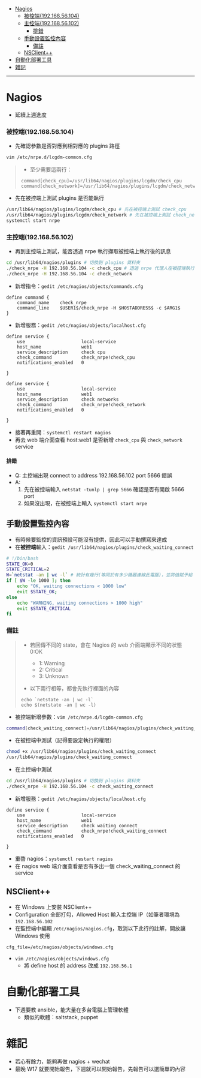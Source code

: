 - [Nagios](#nagios)
    - [被控端(192.168.56.104)](#%E8%A2%AB%E6%8E%A7%E7%AB%AF19216856104)
    - [主控端(192.168.56.102)](#%E4%B8%BB%E6%8E%A7%E7%AB%AF19216856102)
      - [排錯](#%E6%8E%92%E9%8C%AF)
  - [手動設置監控內容](#%E6%89%8B%E5%8B%95%E8%A8%AD%E7%BD%AE%E7%9B%A3%E6%8E%A7%E5%85%A7%E5%AE%B9)
    - [備註](#%E5%82%99%E8%A8%BB)
  - [NSClient++](#nsclient)
- [自動化部署工具](#%E8%87%AA%E5%8B%95%E5%8C%96%E9%83%A8%E7%BD%B2%E5%B7%A5%E5%85%B7)
- [雜記](#%E9%9B%9C%E8%A8%98)

---

# Nagios
* 延續上週進度

### 被控端(192.168.56.104)
* 先確認參數是否對應到相對應的 plugins 路徑
```sh
vim /etc/nrpe.d/lcgdm-common.cfg
```
> * 至少需要這兩行：
> ```
> command[check_cpu]=/usr/lib64/nagios/plugins/lcgdm/check_cpu
> command[check_network]=/usr/lib64/nagios/plugins/lcgdm/check_network
> ```

* 先在被控端上測試 plugins 是否能執行
```sh
/usr/lib64/nagios/plugins/lcgdm/check_cpu # 先在被控端上測試 check_cpu
/usr/lib64/nagios/plugins/lcgdm/check_network # 先在被控端上測試 check_network
systemctl start nrpe
```

### 主控端(192.168.56.102)
* 再到主控端上測試，能否透過 nrpe 執行擷取被控端上執行後的訊息
```sh
cd /usr/lib64/nagios/plugins # 切換到 plugins 資料夾
./check_nrpe -H 192.168.56.104 -c check_cpu # 透過 nrpe 代理人在被控端執行 check_cpu，再將資訊回傳給主控端
./check_nrpe -H 192.168.56.104 -c check_network
```

* 新增指令：`gedit /etc/nagios/objects/commands.cfg`
```
define command {
    command_name    check_nrpe
    command_line    $USER1$/check_nrpe -H $HOSTADDRESS$ -c $ARG1$
}
```

* 新增服務：`gedit /etc/nagios/objects/localhost.cfg`
```
define service {
    use                     local-service
    host_name               web1
    service_description     check cpu
    check_command           check_nrpe!check_cpu
    notifications_enabled   0

}

define service {
    use                     local-service
    host_name               web1
    service_description     check networks
    check_command           check_nrpe!check_network
    notifications_enabled   0

}
```

* 接著再重開：`systemctl restart nagios`
* 再去 web 端介面查看 host:web1 是否新增 `check_cpu` 與 `check_network` service

#### 排錯
* Q: 主控端出現 connect to address 192.168.56.102 port 5666 錯誤
* A:
  1. 先在被控端輸入 `netstat -tunlp | grep 5666` 確認是否有開啟 5666 port
  2. 如果沒出現，在被控端上輸入 `systemctl start nrpe`

## 手動設置監控內容
* 有時候要監控的資訊預設可能沒有提供，因此可以手動撰寫來達成
* 在**被控端**輸入：`gedit /usr/lib64/nagios/plugins/check_waiting_connect`
```sh
# !/bin/bash
STATE_OK=0
STATE_CRITICAL=2
W=`netstat -an | wc -l` # 統計有幾行(等同於有多少機器連線此電腦)，並將值賦予給 W
if [ $W -le 1000 ]; then
    echo "OK, waiting connections < 1000 low"
    exit $STATE_OK;
else
    echo "WARNING, waiting connections > 1000 high"
    exit $STATE_CRITICAL
fi
```

### 備註
> * 若回傳不同的 state，會在 Nagios 的 web 介面端顯示不同的狀態
> 0:OK
>   * 1: Warning
>   * 2: Critical
>   * 3: Unknown
> 
> * 以下兩行相等，都會先執行裡面的內容
> ```
> echo `netstate -an | wc -l`
> echo $(netstate -an | wc -l)
> ```

* 被控端新增參數：`vim /etc/nrpe.d/lcgdm-common.cfg`
```sh
command[check_waiting_connect]=/usr/lib64/nagios/plugins/check_waiting_connect
```

* 在被控端中測試（記得要設定執行的權限）
```sh
chmod +x /usr/lib64/nagios/plugins/check_waiting_connect
/usr/lib64/nagios/plugins/check_waiting_connect
```

* 在主控端中測試
```sh
cd /usr/lib64/nagios/plugins # 切換到 plugins 資料夾
./check_nrpe -H 192.168.56.104 -c check_waiting_connect
```

* 新增服務：`gedit /etc/nagios/objects/localhost.cfg`
```
define service {
    use                     local-service
    host_name               web1
    service_description     check waiting connect
    check_command           check_nrpe!check_waiting_connect
    notifications_enabled   0

}
```

* 重啓 nagios：`systemctl restart nagios`
* 在 nagios web 端介面查看是否有多出一個 check_waiting_connect 的 service

## NSClient++
* 在 Windows 上安裝 NSClient++
* Configuration 全部打勾，Allowed Host 輸入主控端 IP（如筆者環境為 `192.168.56.102`
* 在監控端中編輯 `/etc/nagios/nagios.cfg`，取消以下此行的註解，開放讓 Windows 使用
```
cfg_file=/etc/nagios/objects/windows.cfg
```

* `vim /etc/nagios/objects/windows.cfg`
  * 將 define host 的 address 改成 `192.168.56.1`

# 自動化部署工具
* 下週要教 ansible，能大量在多台電腦上管理軟體
  * 類似的軟體：saltstack, puppet

# 雜記
* 若心有餘力，能夠再做 nagios + wechat
* 最晚 W17 就要開始報告，下週就可以開始報告，先報告可以選簡單的內容